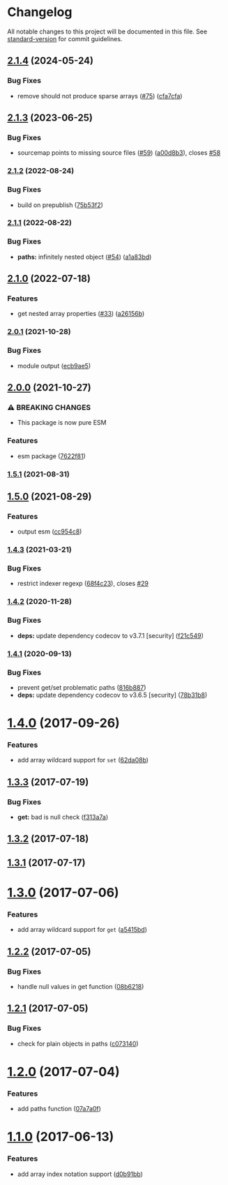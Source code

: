 # Changelog

All notable changes to this project will be documented in this file. See [standard-version](https://github.com/conventional-changelog/standard-version) for commit guidelines.

## [2.1.4](https://github.com/justinlettau/ts-dot-prop/compare/v2.1.3...v2.1.4) (2024-05-24)


### Bug Fixes

* remove should not produce sparse arrays ([#75](https://github.com/justinlettau/ts-dot-prop/issues/75)) ([cfa7cfa](https://github.com/justinlettau/ts-dot-prop/commit/cfa7cfa9b60f3ccdfa7a6813bd0e22e6f6eb354c))

## [2.1.3](https://github.com/justinlettau/ts-dot-prop/compare/v2.1.2...v2.1.3) (2023-06-25)


### Bug Fixes

* sourcemap points to missing source files ([#59](https://github.com/justinlettau/ts-dot-prop/issues/59)) ([a00d8b3](https://github.com/justinlettau/ts-dot-prop/commit/a00d8b39e25b10ca4e5970dbc82e902d4db155c8)), closes [#58](https://github.com/justinlettau/ts-dot-prop/issues/58)

### [2.1.2](https://github.com/justinlettau/ts-dot-prop/compare/v2.1.1...v2.1.2) (2022-08-24)


### Bug Fixes

* build on prepublish ([75b53f2](https://github.com/justinlettau/ts-dot-prop/commit/75b53f23b9fdd514fcae9b844ef0e3afa93cf6b7))

### [2.1.1](https://github.com/justinlettau/ts-dot-prop/compare/v2.1.0...v2.1.1) (2022-08-22)


### Bug Fixes

* **paths:** infinitely nested object ([#54](https://github.com/justinlettau/ts-dot-prop/issues/54)) ([a1a83bd](https://github.com/justinlettau/ts-dot-prop/commit/a1a83bd265b5ee4dae15656fab2cac52b954702a))

## [2.1.0](https://github.com/justinlettau/ts-dot-prop/compare/v2.0.1...v2.1.0) (2022-07-18)


### Features

* get nested array properties ([#33](https://github.com/justinlettau/ts-dot-prop/issues/33)) ([a26156b](https://github.com/justinlettau/ts-dot-prop/commit/a26156b43b4653e49e87d4f77f704e3db4975546))

### [2.0.1](https://github.com/justinlettau/ts-dot-prop/compare/v2.0.0...v2.0.1) (2021-10-28)


### Bug Fixes

* module output ([ecb9ae5](https://github.com/justinlettau/ts-dot-prop/commit/ecb9ae55e3a3d19fe9f2a0b0b3918912229a4a59))

## [2.0.0](https://github.com/justinlettau/ts-dot-prop/compare/v1.5.1...v2.0.0) (2021-10-27)


### ⚠ BREAKING CHANGES

* This package is now pure ESM

### Features

* esm package ([7622f81](https://github.com/justinlettau/ts-dot-prop/commit/7622f81a615212b0594b116515675dcab8636c76))

### [1.5.1](https://github.com/justinlettau/ts-dot-prop/compare/v1.5.0...v1.5.1) (2021-08-31)

## [1.5.0](https://github.com/justinlettau/ts-dot-prop/compare/v1.4.3...v1.5.0) (2021-08-29)


### Features

* output esm ([cc954c8](https://github.com/justinlettau/ts-dot-prop/commit/cc954c81022b6945739052e041ac544cfb72181e))

### [1.4.3](https://github.com/justinlettau/ts-dot-prop/compare/v1.4.2...v1.4.3) (2021-03-21)


### Bug Fixes

* restrict indexer regexp ([68f4c23](https://github.com/justinlettau/ts-dot-prop/commit/68f4c2339c557f2e8cf96d5c805c6e2f88abad4a)), closes [#29](https://github.com/justinlettau/ts-dot-prop/issues/29)

### [1.4.2](https://github.com/justinlettau/ts-dot-prop/compare/v1.4.1...v1.4.2) (2020-11-28)


### Bug Fixes

* **deps:** update dependency codecov to v3.7.1 [security] ([f21c549](https://github.com/justinlettau/ts-dot-prop/commit/f21c549f5161ec0d028d541bd2a76960cd08e4a5))

### [1.4.1](https://github.com/justinlettau/ts-dot-prop/compare/v1.4.0...v1.4.1) (2020-09-13)


### Bug Fixes

* prevent get/set problematic paths ([816b887](https://github.com/justinlettau/ts-dot-prop/commit/816b887))
* **deps:** update dependency codecov to v3.6.5 [security] ([78b31b8](https://github.com/justinlettau/ts-dot-prop/commit/78b31b8))

<a name="1.4.0"></a>
# [1.4.0](https://github.com/justinlettau/ts-dot-prop/compare/v1.3.3...v1.4.0) (2017-09-26)


### Features

* add array wildcard support for `set` ([62da08b](https://github.com/justinlettau/ts-dot-prop/commit/62da08b))



<a name="1.3.3"></a>
## [1.3.3](https://github.com/justinlettau/ts-dot-prop/compare/v1.3.2...v1.3.3) (2017-07-19)


### Bug Fixes

* **get:** bad is null check ([f313a7a](https://github.com/justinlettau/ts-dot-prop/commit/f313a7a))



<a name="1.3.2"></a>
## [1.3.2](https://github.com/justinlettau/ts-dot-prop/compare/v1.3.1...v1.3.2) (2017-07-18)



<a name="1.3.1"></a>
## [1.3.1](https://github.com/justinlettau/ts-dot-prop/compare/v1.3.0...v1.3.1) (2017-07-17)



<a name="1.3.0"></a>
# [1.3.0](https://github.com/justinlettau/ts-dot-prop/compare/v1.2.2...v1.3.0) (2017-07-06)


### Features

* add array wildcard support for `get` ([a5415bd](https://github.com/justinlettau/ts-dot-prop/commit/a5415bd))



<a name="1.2.2"></a>
## [1.2.2](https://github.com/justinlettau/ts-dot-prop/compare/v1.2.1...v1.2.2) (2017-07-05)


### Bug Fixes

* handle null values in get function ([08b6218](https://github.com/justinlettau/ts-dot-prop/commit/08b6218))



<a name="1.2.1"></a>
## [1.2.1](https://github.com/justinlettau/ts-dot-prop/compare/v1.2.0...v1.2.1) (2017-07-05)


### Bug Fixes

* check for plain objects in paths ([c073140](https://github.com/justinlettau/ts-dot-prop/commit/c073140))



<a name="1.2.0"></a>
# [1.2.0](https://github.com/justinlettau/ts-dot-prop/compare/v1.1.0...v1.2.0) (2017-07-04)


### Features

* add paths function ([07a7a0f](https://github.com/justinlettau/ts-dot-prop/commit/07a7a0f))



<a name="1.1.0"></a>
# [1.1.0](https://github.com/justinlettau/ts-dot-prop/compare/v1.0.6...v1.1.0) (2017-06-13)


### Features

* add array index notation support ([d0b91bb](https://github.com/justinlettau/ts-dot-prop/commit/d0b91bb))
